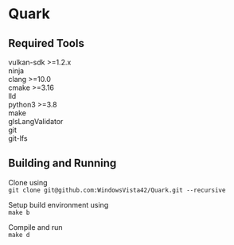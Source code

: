 # Quark
## Required Tools
vulkan-sdk >=1.2.x  
ninja  
clang >=10.0  
cmake >=3.16  
lld  
python3 >=3.8  
make  
glsLangValidator  
git  
git-lfs  

## Building and Running
Clone using  
```git clone git@github.com:WindowsVista42/Quark.git --recursive```

Setup build environment using  
```make b```

Compile and run  
```make d```
